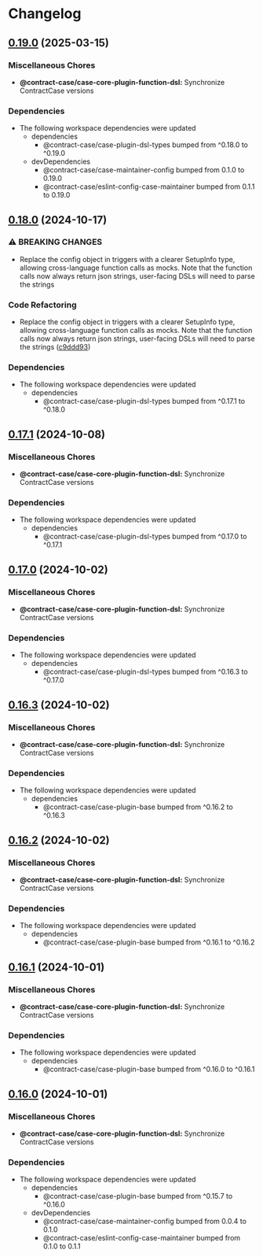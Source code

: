 # Changelog

## [0.19.0](https://github.com/case-contract-testing/contract-case/compare/@contract-case/case-core-plugin-function-dsl-v0.18.0...@contract-case/case-core-plugin-function-dsl-v0.19.0) (2025-03-15)


### Miscellaneous Chores

* **@contract-case/case-core-plugin-function-dsl:** Synchronize ContractCase versions


### Dependencies

* The following workspace dependencies were updated
  * dependencies
    * @contract-case/case-plugin-dsl-types bumped from ^0.18.0 to ^0.19.0
  * devDependencies
    * @contract-case/case-maintainer-config bumped from 0.1.0 to 0.19.0
    * @contract-case/eslint-config-case-maintainer bumped from 0.1.1 to 0.19.0

## [0.18.0](https://github.com/case-contract-testing/contract-case/compare/@contract-case/case-core-plugin-function-dsl-v0.17.1...@contract-case/case-core-plugin-function-dsl-v0.18.0) (2024-10-17)


### ⚠ BREAKING CHANGES

* Replace the config object in triggers with a clearer SetupInfo type, allowing cross-language function calls as mocks. Note that the function calls now always return json strings, user-facing DSLs will need to parse the strings

### Code Refactoring

* Replace the config object in triggers with a clearer SetupInfo type, allowing cross-language function calls as mocks. Note that the function calls now always return json strings, user-facing DSLs will need to parse the strings ([c9ddd93](https://github.com/case-contract-testing/contract-case/commit/c9ddd93782b5e11cd5925ea76e089e0d779fdc11))


### Dependencies

* The following workspace dependencies were updated
  * dependencies
    * @contract-case/case-plugin-dsl-types bumped from ^0.17.1 to ^0.18.0

## [0.17.1](https://github.com/case-contract-testing/contract-case/compare/@contract-case/case-core-plugin-function-dsl-v0.17.0...@contract-case/case-core-plugin-function-dsl-v0.17.1) (2024-10-08)


### Miscellaneous Chores

* **@contract-case/case-core-plugin-function-dsl:** Synchronize ContractCase versions


### Dependencies

* The following workspace dependencies were updated
  * dependencies
    * @contract-case/case-plugin-dsl-types bumped from ^0.17.0 to ^0.17.1

## [0.17.0](https://github.com/case-contract-testing/contract-case/compare/@contract-case/case-core-plugin-function-dsl-v0.16.3...@contract-case/case-core-plugin-function-dsl-v0.17.0) (2024-10-02)


### Miscellaneous Chores

* **@contract-case/case-core-plugin-function-dsl:** Synchronize ContractCase versions


### Dependencies

* The following workspace dependencies were updated
  * dependencies
    * @contract-case/case-plugin-dsl-types bumped from ^0.16.3 to ^0.17.0

## [0.16.3](https://github.com/case-contract-testing/contract-case/compare/@contract-case/case-core-plugin-function-dsl-v0.16.2...@contract-case/case-core-plugin-function-dsl-v0.16.3) (2024-10-02)


### Miscellaneous Chores

* **@contract-case/case-core-plugin-function-dsl:** Synchronize ContractCase versions


### Dependencies

* The following workspace dependencies were updated
  * dependencies
    * @contract-case/case-plugin-base bumped from ^0.16.2 to ^0.16.3

## [0.16.2](https://github.com/case-contract-testing/contract-case/compare/@contract-case/case-core-plugin-function-dsl-v0.16.1...@contract-case/case-core-plugin-function-dsl-v0.16.2) (2024-10-02)


### Miscellaneous Chores

* **@contract-case/case-core-plugin-function-dsl:** Synchronize ContractCase versions


### Dependencies

* The following workspace dependencies were updated
  * dependencies
    * @contract-case/case-plugin-base bumped from ^0.16.1 to ^0.16.2

## [0.16.1](https://github.com/case-contract-testing/contract-case/compare/@contract-case/case-core-plugin-function-dsl-v0.16.0...@contract-case/case-core-plugin-function-dsl-v0.16.1) (2024-10-01)


### Miscellaneous Chores

* **@contract-case/case-core-plugin-function-dsl:** Synchronize ContractCase versions


### Dependencies

* The following workspace dependencies were updated
  * dependencies
    * @contract-case/case-plugin-base bumped from ^0.16.0 to ^0.16.1

## [0.16.0](https://github.com/case-contract-testing/contract-case/compare/@contract-case/case-core-plugin-function-dsl-v0.15.7...@contract-case/case-core-plugin-function-dsl-v0.16.0) (2024-10-01)


### Miscellaneous Chores

* **@contract-case/case-core-plugin-function-dsl:** Synchronize ContractCase versions


### Dependencies

* The following workspace dependencies were updated
  * dependencies
    * @contract-case/case-plugin-base bumped from ^0.15.7 to ^0.16.0
  * devDependencies
    * @contract-case/case-maintainer-config bumped from 0.0.4 to 0.1.0
    * @contract-case/eslint-config-case-maintainer bumped from 0.1.0 to 0.1.1
